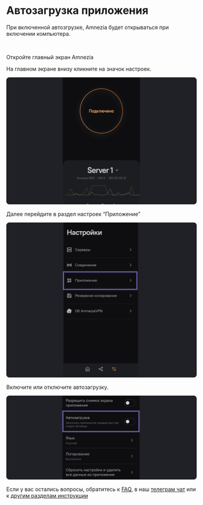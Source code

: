 # Автозагрузка приложения

При включенной автозгрузке, Amnezia будет открываться при включении компьютера.

&nbsp;
 
Откройте главный экран Amnezia

На главном экране внизу кликните на значок настроек.

![](https://raw.githubusercontent.com/amnezia-vpn/amnezia.org-content/master/docs/ru/instructions/17_application-autostart/img/aa_ru_1.png)

Далее перейдите в раздел настроек “Приложение”

![](https://raw.githubusercontent.com/amnezia-vpn/amnezia.org-content/master/docs/ru/instructions/17_application-autostart/img/aa_ru_2.png)

Включите или отключите автозагрузку.

![](https://raw.githubusercontent.com/amnezia-vpn/amnezia.org-content/master/docs/ru/instructions/17_application-autostart/img/aa_ru_3.png)

Если у вас остались вопросы, обратитесь к [FAQ], в наш [телеграм чат] или к [другим разделам инструкции]

[amnezia-site-ext-link]: https://amnezia-web-nx1r.vercel.app
[about-int-link]: /about
[FAQ]: ../faq
[телеграм чат]: https://t.me/amnezia_vpn
[другим разделам инструкции]: ../instructions

















